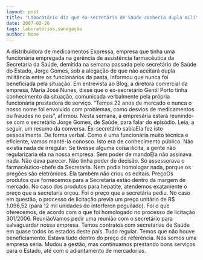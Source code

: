 ```yaml
---
layout: post
title: "Laboratório diz que ex-secretário de Saúde conhecia dupla militância de funcionária e nega beneficiamento"
date: 2007-03-26
tags: laboratórios,sonegação
author: None
---
```

A distribuidora de medicamentos Expressa, empresa que tinha uma funcionária empregada na gerência de assistência farmacêutica da Secretaria da Saúde, demitida na semana passada pelo secretário de Saúde do Estado, Jorge Gomes, sob a alegação de que não aceitará dupla militância entre os funcionários da pasta, informou que nunca foi beneficiada pela situação.
Em entrevista ao Blog, a diretora comercial da empresa, Maria José Nunes, disse que o ex-secretário Gentil Porto tinha conhecimento da situação, comunicada verbalmente pela própria funcionária prestadora de serviço.
“Temos 22 anos de mercado e nunca o nosso nome foi envolvido com problemas, como desvios de medicamentos ou fraudes no país”, afirmou. Nesta semana, a empresária estará reunindo-se com o secretário Jorge Gomes, de Saúde, para falar do episódio. 
Leia, a seguir, um resumo da conversa.
Ex-secretário sabiaEla fez isto pessoalmente. De forma verbal. Como é uma funcionária muito técnica e eficiente, vamos mantê-la conosco. Isto era de conhecimento público. Não existia nada de irregular. Se tivesse alguma coisa ilícita, a gente não regularizaria ela na nossa empresa.
Sem poder de mandoEla não assinava nada. Não dava parecer. Não tinha poder de decisão. Só assessorava o farmacêutico-chefe da Secretaria. Nem podia homologar nada, porque os pregões são eletrônicos. Ela também não criou os editais.
PreçoOs produtos que fornecemos para a Secretaria estão dentro da margem de mercado. No caso dos produtos para hepatite, atendemos exatamente o preço que a secretaria orçou. Foi o preço que a secretária pediu. No caso em questão, o processo de licitação previa um preço unitário de R$ 1.096,52 (para 12 mil unidades do interferon peguilado). Foi o que oferecemos, de acordo com o que foi homologado no processo de licitação 301/2006.
ReuniãoVamos pedir uma reunião com o secretário para salvaguardar nossa empresa. Temos contratos com secretarias de Saúde em quase todos os estados deste país. Tudo regular. Temos que não houve beneficiamento. Estava tudo dentro do preço de referência. Nós somos uma empresa séria. Mudou a gestão, mas continuamos prestando bons serviços para o Estado, até com o adiantamento de mercadorias. 